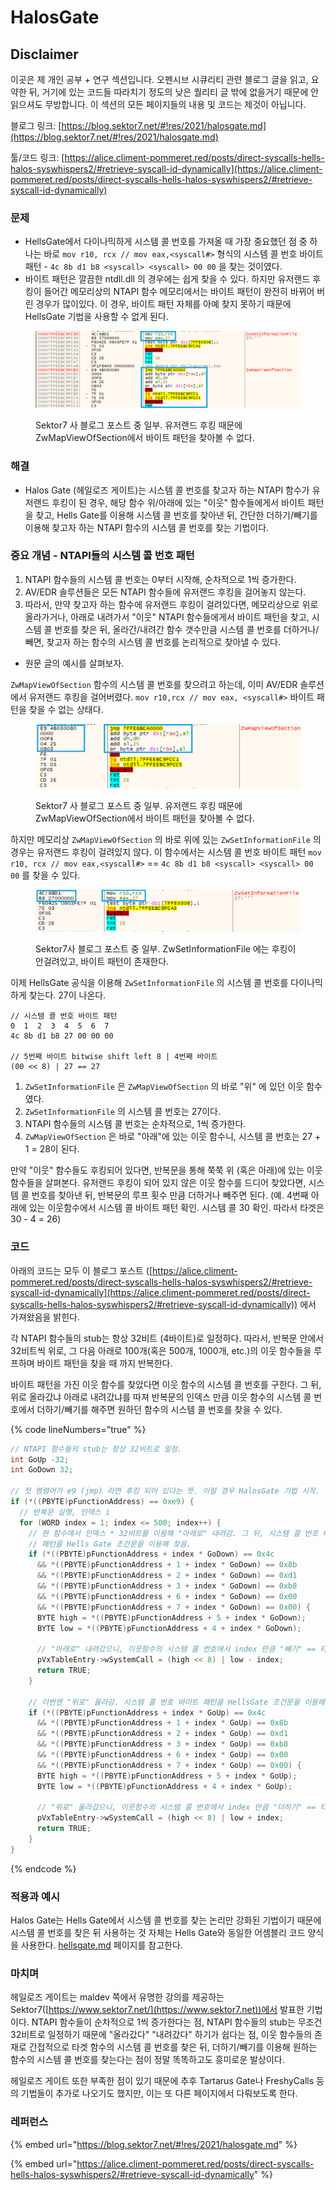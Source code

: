 # HalosGate

## Disclaimer&#x20;

이곳은 제 개인 공부 + 연구 섹션입니다. 오펜시브 시큐리티 관련 블로그 글을 읽고, 요약한 뒤, 거기에 있는 코드들 따라치기 정도의 낮은 퀄리티 글 밖에 없을거기 때문에 안 읽으셔도 무방합니다. 이 섹션의 모든 페이지들의 내용 및 코드는 제것이 아닙니다.

블로그 링크: [https://blog.sektor7.net/#!res/2021/halosgate.md](https://blog.sektor7.net/#!res/2021/halosgate.md)

툴/코드 링크: [https://alice.climent-pommeret.red/posts/direct-syscalls-hells-halos-syswhispers2/#retrieve-syscall-id-dynamically](https://alice.climent-pommeret.red/posts/direct-syscalls-hells-halos-syswhispers2/#retrieve-syscall-id-dynamically)

### 문제

* HellsGate에서 다이나믹하게 시스템 콜 번호를 가져올 때 가장 중요했던 점 중 하나는 바로 `mov r10, rcx // mov eax,<syscall#>` 형식의 시스템 콜 번호 바이트 패턴 - `4c 8b d1 b8 <syscall> <syscall> 00 00` 을 찾는 것이였다.
* 바이트 패턴은 깔끔한 ntdll.dll 의 경우에는 쉽게 찾을 수 있다. 하지만 유저랜드 후킹이 들어간 메모리상의 NTAPI 함수 메모리에서는 바이트 패턴이 완전히 바뀌어 버린 경우가 많이있다. 이 경우, 바이트 패턴 자체를 아예 찾지 못하기 때문에 HellsGate 기법을 사용할 수 없게 된다.&#x20;

<figure><img src="../../.gitbook/assets/hooked-syscall.png" alt=""><figcaption><p>Sektor7 사 블로그 포스트 중 일부. 유저랜드 후킹 때문에 ZwMapViewOfSection에서 바이트 패턴을 찾아볼 수 없다.</p></figcaption></figure>

### 해결

* Halos Gate (헤일로즈 게이트)는 시스템 콜 번호를 찾고자 하는 NTAPI 함수가 유저랜드 후킹이 된 경우, 해당 함수 위/아래에 있는 "이웃" 함수들에게서 바이트 패턴을 찾고, Hells Gate를 이용해 시스템 콜 번호를 찾아낸 뒤, 간단한 더하기/빼기를 이용해 찾고자 하는 NTAPI 함수의 시스템 콜 번호를 찾는 기법이다.

### 중요 개념 - NTAPI들의 시스템 콜 번호 패턴

1. NTAPI 함수들의 시스템 콜 번호는 0부터 시작해, 순차적으로 1씩 증가한다.
2. AV/EDR 솔루션들은 모든 NTAPI 함수들에 유저랜드 후킹을 걸어놓지 않는다.
3. 따라서, 만약 찾고자 하는 함수에 유저랜드 후킹이 걸려있다면, 메모리상으로 위로 올라가거나, 아래로 내려가서 "이웃" NTAPI 함수들에게서 바이트 패턴을 찾고, 시스템 콜 번호를 찾은 뒤, 올라간/내려간 함수 갯수만큼 시스템 콜 번호를 더하거나/빼면, 찾고자 하는 함수의 시스템 콜 번호를 논리적으로 찾아낼 수 있다.

* 원문 글의 예시를 살펴보자.

`ZwMapViewOfSection` 함수의 시스템 콜 번호를 찾으려고 하는데, 이미 AV/EDR 솔루션에서 유저랜드 후킹을 걸어버렸다. `mov r10,rcx // mov eax, <syscall#>` 바이트 패턴을 찾을 수 없는 상태다.

<figure><img src="../../.gitbook/assets/hooked-function.png" alt=""><figcaption><p>Sektor7 사 블로그 포스트 중 일부. 유저랜드 후킹 때문에 ZwMapViewOfSection에서 바이트 패턴을 찾아볼 수 없다.</p></figcaption></figure>

하지만 메모리상 `ZwMapViewOfSection` 의 바로 위에 있는 `ZwSetInformationFile` 의 경우는 유저랜드 후킹이 걸려있지 않다. 이 함수에서는 시스템 콜 번호 바이트 패턴 `mov r10, rcx // mov eax,<syscall#>` == `4c 8b d1 b8 <syscall> <syscall> 00 00` 를 찾을 수 있다.

<figure><img src="../../.gitbook/assets/nothooked-function.png" alt=""><figcaption><p>Sektor7사 블로그 포스트 중 일부. ZwSetInformationFile 에는 후킹이 안걸려있고, 바이트 패턴이 존재한다.</p></figcaption></figure>

이제 HellsGate 공식을 이용해 `ZwSetInformationFile` 의 시스템 콜 번호를 다이나믹하게 찾는다. 27이 나온다.

```
// 시스템 콜 번호 바이트 패턴 
0  1  2  3  4  5  6  7  
4c 8b d1 b8 27 00 00 00 

// 5번째 바이트 bitwise shift left 8 | 4번째 바이트 
(00 << 8) | 27 == 27 
```

1. `ZwSetInformationFile` 은 `ZwMapViewOfSection` 의 바로 "위" 에 있던 이웃 함수였다.
2. `ZwSetInformationFile` 의 시스템 콜 번호는 27이다.
3. NTAPI 함수들의 시스템 콜 번호는 순차적으로, 1씩 증가한다.
4. `ZwMapViewOfSection` 은 바로 "아래"에 있는 이웃 함수니, 시스템 콜 번호는 27 + 1 = 28이 된다.

만약 "이웃" 함수들도 후킹되어 있다면, 반복문을 통해 쭉쭉 위 (혹은 아래)에 있는 이웃 함수들을 살펴본다. 유저랜드 후킹이 되어 있지 않은 이웃 함수를 드디어 찾았다면, 시스템 콜 번호를 찾아낸 뒤, 반복문의 루프 횟수 만큼 더하거나 빼주면 된다. (예. 4번째 아래에 있는 이웃함수에서 시스템 콜 바이트 패턴 확인. 시스템 콜 30 확인. 따라서 타겟은 30 - 4 = 26)

### 코드

아래의 코드는 모두 이 블로그 포스트 ([https://alice.climent-pommeret.red/posts/direct-syscalls-hells-halos-syswhispers2/#retrieve-syscall-id-dynamically](https://alice.climent-pommeret.red/posts/direct-syscalls-hells-halos-syswhispers2/#retrieve-syscall-id-dynamically)) 에서 가져왔음을 밝힌다.

각 NTAPI 함수들의 stub는 항상 32비트 (4바이트)로 일정하다. 따라서, 반복문 안에서 32비트씩 위로, 그 다음 아래로 100개(혹은 500개, 1000개, etc.)의 이웃 함수들을 루프하며 바이트 패턴을 찾을 때 까지 반복한다.

바이트 패턴을 가진 이웃 함수를 찾았다면 이웃 함수의 시스템 콜 번호를 구한다. 그 뒤, 위로 올라갔냐 아래로 내려갔냐를 따져 반복문의 인덱스 만큼 이웃 함수의 시스템 콜 번호에서 더하기/빼기를 해주면 원하던 함수의 시스템 콜 번호를 찾을 수 있다.

{% code lineNumbers="true" %}
```c
// NTAPI 함수들의 stub는 항상 32비트로 일정. 
int GoUp -32;
int GoDown 32;

// 첫 명령어가 e9 (jmp) 라면 후킹 되어 있다는 뜻. 이럴 경우 HalosGate 기법 시작. 
if (*((PBYTE)pFunctionAddress) == 0xe9) {
  // 반복문 실행, 인덱스 i 
  for (WORD index = 1; index <= 500; index++) {
    // 현 함수에서 인덱스 * 32비트를 이용해 "아래로" 내려감. 그 뒤, 시스템 콜 번호 바이트 
    // 패턴을 Hells Gate 조건문을 이용해 찾음. 
    if (*((PBYTE)pFunctionAddress + index * GoDown) == 0x4c
      && *((PBYTE)pFunctionAddress + 1 + index * GoDown) == 0x8b
      && *((PBYTE)pFunctionAddress + 2 + index * GoDown) == 0xd1
      && *((PBYTE)pFunctionAddress + 3 + index * GoDown) == 0xb8
      && *((PBYTE)pFunctionAddress + 6 + index * GoDown) == 0x00
      && *((PBYTE)pFunctionAddress + 7 + index * GoDown) == 0x00) {
      BYTE high = *((PBYTE)pFunctionAddress + 5 + index * GoDown);
      BYTE low = *((PBYTE)pFunctionAddress + 4 + index * GoDown);

      // "아래로" 내려갔으니, 이웃함수의 시스템 콜 번호에서 index 만큼 "빼기" == 타겟 함수의 시스템 콜 번호. 
      pVxTableEntry->wSystemCall = (high << 8) | low - index;
      return TRUE;
  	}
		
    // 이번엔 "위로" 올라감. 시스템 콜 번호 바이트 패턴을 HellsGate 조건문을 이용해 찾음. 
    if (*((PBYTE)pFunctionAddress + index * GoUp) == 0x4c
      && *((PBYTE)pFunctionAddress + 1 + index * GoUp) == 0x8b
      && *((PBYTE)pFunctionAddress + 2 + index * GoUp) == 0xd1
      && *((PBYTE)pFunctionAddress + 3 + index * GoUp) == 0xb8
      && *((PBYTE)pFunctionAddress + 6 + index * GoUp) == 0x00
      && *((PBYTE)pFunctionAddress + 7 + index * GoUp) == 0x00) {
      BYTE high = *((PBYTE)pFunctionAddress + 5 + index * GoUp);
      BYTE low = *((PBYTE)pFunctionAddress + 4 + index * GoUp);

      // "위로" 올라갔으니, 이웃함수의 시스템 콜 번호에서 index 만큼 "더하기" == 타겟 함수의 시스템 콜 번호. 
      pVxTableEntry->wSystemCall = (high << 8) | low + index;
      return TRUE;
    }
}
```
{% endcode %}

### 적용과 예시

Halos Gate는 Hells Gate에서 시스템 콜 번호를 찾는 논리만 강화된 기법이기 때문에 시스템 콜 번호를 찾은 뒤 사용하는 것 자체는 Hells Gate와 동일한 어셈블리 코드 양식을 사용한다. [hellsgate.md](hellsgate.md "mention") 페이지를 참고한다.

### 마치며

헤일로즈 게이트는 maldev 쪽에서 유명한 강의를 제공하는 Sektor7([https://www.sektor7.net/](https://www.sektor7.net))에서 발표한 기법이다. NTAPI 함수들이 순차적으로 1씩 증가한다는 점, NTAPI 함수들의 stub는 무조건 32비트로 일정하기 때문에 "올라갔다" "내려갔다" 하기가 쉽다는 점, 이웃 함수들의 존재로 간접적으로 타겟 함수의 시스템 콜 번호를 찾은 뒤, 더하기/빼기를 이용해 원하는 함수의 시스템 콜 번호를 찾는다는 점이 정말 똑똑하고도 흥미로운 발상이다.

헤일로즈 게이트 또한 부족한 점이 있기 때문에 추후 Tartarus Gate나 FreshyCalls 등의 기법들이 추가로 나오기도 했지만, 이는 또 다른 페이지에서 다뤄보도록 한다.



### 레퍼런스&#x20;

{% embed url="https://blog.sektor7.net/#!res/2021/halosgate.md" %}

{% embed url="https://alice.climent-pommeret.red/posts/direct-syscalls-hells-halos-syswhispers2/#retrieve-syscall-id-dynamically" %}

